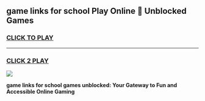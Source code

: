 
## game links for school Play Online 👋 Unblocked Games
<h3>
<a href="https://news.freeplayer.one?title=game_links_for_school&ref=17GH">CLICK TO PLAY</a></h3>
<hr>

<h3>
<a href="https://news.freeplayer.one?title=game_links_for_school&ref=17GH">CLICK 2 PLAY</a>
  
</h3>

<a href="https://news.freeplayer.one?title=game_links_for_school&ref=17GH/"><img src="https://clearcache.store/games.png"></a>


**game links for school games unblocked: Your Gateway to Fun and Accessible Online Gaming**
